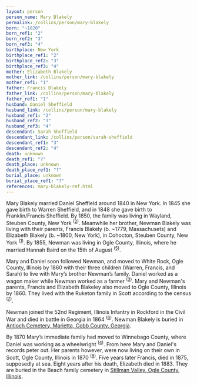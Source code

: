 ```yaml
---
layout: person
person_name: Mary Blakely
permalink: /collins/person/mary-blakely
born: "~1820"
born_ref1: "2"
born_ref2: "3"
born_ref3: "4"
birthplace: New York
birthplace_ref1: "2"
birthplace_ref2: "3"
birthplace_ref3: "4"
mother: Elizabeth Blakely
mother_link: /collins/person/mary-blakely
mother_ref1: "1"
father: Francis Blakely
father_link: /collins/person/mary-blakely
father_ref1: "1"
husband: Daniel Sheffield
husband_link: /collins/person/mary-blakely
husband_ref1: "2"
husband_ref2: "3"
husband_ref3: "4"
descendant: Sarah Sheffield
descendant_link: /collins/person/sarah-sheffield
descendant_ref1: "3"
descendant_ref2: "4"
death: unknown
death_ref1: "?"
death_place: unknown
death_place_ref1: "?"
burial_place: unknown
burial_place_ref1: "?"
references: mary-blakely-ref.html
---
```


Mary Blakely married Daniel Sheffield around 1840 in New York. In 1845 she gave birth to Warren Sheffield, and in 1848 she gave birth to Franklin/Francis Sheffield. By 1850, the family was living in Wayland, Steuben County, New York <sup>([2](#2))</sup>. Meanwhile her brother, Newman Blakely was living with their parents, Francis Blakely (b. ~1779, Massachusets) and Elizabeth Blakely (b. ~1800, New York), in Cohocton, Steuben County, New York <sup>([1](#1))</sup>. By 1855, Newman was living in Ogle County, Illinois, where he married Hannah Baird on the 15th of August <sup>([5](#5))</sup>.

Mary and Daniel soon followed Newman, and moved to White Rock, Ogle County, Illinois by 1860 with their three children (Warren, Francis, and Sarah) to live with Mary’s brother Newman’s family. Daniel worked as a wagon maker while Newman worked as a farmer <sup>([3](#3))</sup>. Mary and Newman's parents, Francis and Elizabeth Blakeley also moved to Ogle County, Illinois by 1860. They lived with the Ruketon family in Scott according to the census <sup>([7](#7))</sup>.

Newman joined the 52nd Regiment, Illinois Infantry in Rockford in the Civil War and died in battle in Georgia in 1864 <sup>([6](#6))</sup>. Newman Blakely is buried in [Antioch Cemetery, Marietta, Cobb County, Georgia](https://www.findagrave.com/memorial/121815470).

By 1870 Mary’s immediate family had moved to Winnebago County, where Daniel was working as a wheelwright <sup>([4](#4))</sup>. From here Mary and Daniel's records peter out. Her parents however, were now living on their own in Scott, Ogle County, Illinois in 1870 <sup>([8](#8))</sup>. Five years later Francis, died in 1875, supposedly at sea. Eight years after his death, Elizabeth died in 1883. They are buried in the Beach family cemetery in [Stillman Valley, Ogle County, Illinois](https://www.findagrave.com/memorial/75626235).
